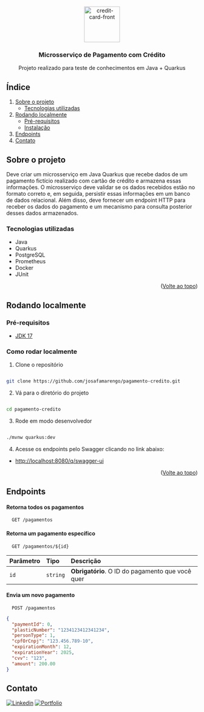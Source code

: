 <a name="readme-top"></a>


  <br />
<div align="center">
  <img width="94" height="94" src="https://img.icons8.com/3d-fluency/94/credit-card-front.png" alt="credit-card-front"/>

<h3 align="center">Microsserviço de Pagamento com Crédito</h3>

  <p align="center">
    Projeto realizado para teste de conhecimentos em Java + Quarkus
  </p>

</div>

## Índice
  <ol>
    <li>
      <a href="#about-the-project">Sobre o projeto</a>
      <ul>
        <li><a href="#built-with">Tecnologias utilizadas</a></li>
      </ul>
    </li>
    <li>
      <a href="#getting-started">Rodando localmente</a>
      <ul>
        <li><a href="#prerequisites">Pré-requisitos</a></li>
        <li><a href="#installation">Instalação</a></li>
      </ul>
    </li>
    <li>
      <a href="#endpoints">Endpoints</a>
    </li>
    <li><a href="#contact">Contato</a></li>
  </ol>

<a name="about-the-project"></a>
## Sobre o projeto

Deve criar um microsserviço em Java Quarkus que recebe dados de um pagamento fictício realizado com cartão de crédito
e armazena essas informações. O microsserviço deve validar se os dados recebidos estão no formato correto e, em seguida, 
persistir essas informações em um banco de dados relacional. Além disso, deve fornecer um endpoint HTTP para receber os
dados do pagamento e um mecanismo para consulta posterior desses dados armazenados.

<a name="built-with"></a>
### Tecnologias utilizadas

- Java
- Quarkus
- PostgreSQL
- Prometheus
- Docker
- JUnit

<p align="right">(<a href="#readme-top">Volte ao topo</a>)</p>

<a name="getting-started"></a>

## Rodando localmente

### Pré-requisitos

- [JDK 17](https://adoptium.net/temurin/releases/?version=17)


### Como rodar localmente

1. Clone o repositório

```bash

git clone https://github.com/josafamarengo/pagamento-credito.git

```

2. Vá para o diretório do projeto

```bash

cd pagamento-credito

```

3. Rode em modo desenvolvedor

```bash

./mvnw quarkus:dev

```

4. Acesse os endpoints pelo Swagger clicando no link abaixo:

- [http://localhost:8080/q/swagger-ui](http://localhost:8080/q/swagger-ui)

<p align="right">(<a href="#readme-top">Volte ao topo</a>)</p>

<a name="endpoints"></a>

## Endpoints

#### Retorna todos os pagamentos

```http
  GET /pagamentos
```

#### Retorna um pagamento específico

```http
  GET /pagamentos/${id}
```

| Parâmetro   | Tipo       | Descrição                                   |
| :---------- | :--------- | :------------------------------------------ |
| `id`      | `string` | **Obrigatório**. O ID do pagamento que você quer |

#### Envia um novo pagamento

```http
  POST /pagamentos
```

```json
{
  "paymentId": 0,
  "plasticNumber": "1234123412341234",
  "personType": 1,
  "cpfOrCnpj": "123.456.789-10",
  "expirationMonth": 12,
  "expirationYear": 2025,
  "cvv": "123",
  "amount": 200.00
}
```




<a name="contact"></a>
## Contato

[![Linkedin][linkedin-shield]][linkedin-url]
[![Portfolio][site-shield]][site-url]

<!-- REPO LINK -->
[repo-url]: https://github.com/josafamarengo/pagamento-credito
[issues-url]: https://github.com/josafamarengo/pagamento-credito/issues

<!-- SOCIAL LINKS -->
[linkedin-shield]: https://img.shields.io/badge/LinkedIn-0077B5?style=flat&logo=linkedin&logoColor=white
[linkedin-url]: https://linkedin.com/in/josafamarengo

[email-shield]: https://img.shields.io/badge/Gmail-D14836?style=flat&logo=gmail&logoColor=white
[email-url]: mailto://josafabmarengo@gmail.com

[site-shield]: https://img.shields.io/badge/website-000000?style=flat&logo=Google-chrome&logoColor=white
[site-url]: https://josafa.com.br
